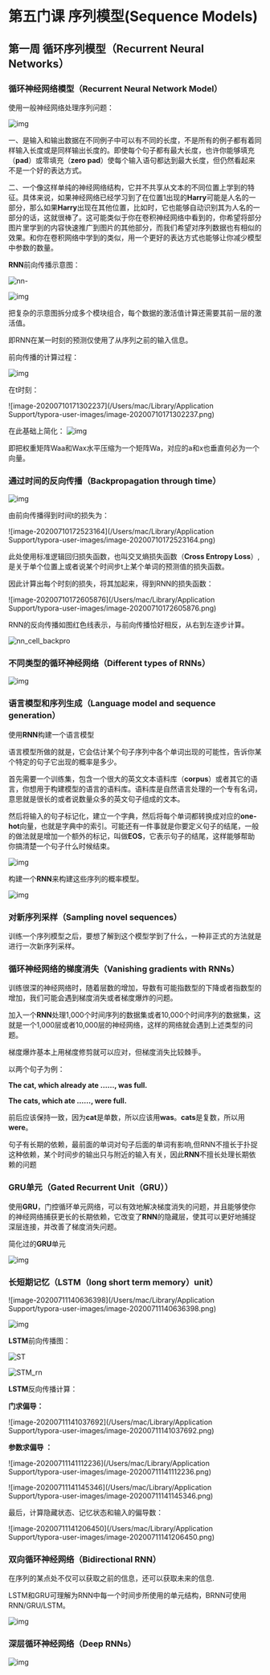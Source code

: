 # 第五门课 序列模型(Sequence Models)

## 第一周 循环序列模型（Recurrent Neural Networks）

### 循环神经网络模型（Recurrent Neural Network Model）

使用一般神经网络处理序列问题：

![img](http://www.ai-start.com/dl2017/images/1653ec3b8eb718ca817d3423ae3ca643.png)

一、是输入和输出数据在不同例子中可以有不同的长度，不是所有的例子都有着同样输入长度或是同样输出长度的。即使每个句子都有最大长度，也许你能够填充（**pad**）或零填充（**zero pad**）使每个输入语句都达到最大长度，但仍然看起来不是一个好的表达方式。

二、一个像这样单纯的神经网络结构，它并不共享从文本的不同位置上学到的特征。具体来说，如果神经网络已经学习到了在位置1出现的**Harry**可能是人名的一部分，那么如果**Harry**出现在其他位置，比如时，它也能够自动识别其为人名的一部分的话，这就很棒了。这可能类似于你在卷积神经网络中看到的，你希望将部分图片里学到的内容快速推广到图片的其他部分，而我们希望对序列数据也有相似的效果。和你在卷积网络中学到的类似，用一个更好的表达方式也能够让你减少模型中参数的数量。

**RNN**前向传播示意图：

![nn-](http://www.ai-start.com/dl2017/images/rnn-f.png)

![img](http://www.ai-start.com/dl2017/images/140529e4d7531babb5ba21778cd88bc3.png)

把复杂的示意图拆分成多个模块组合，每个数据的激活值计算还需要其前一层的激活值。

即RNN在某一时刻的预测仅使用了从序列之前的输入信息。

前向传播的计算过程：

![img](http://www.ai-start.com/dl2017/images/19cbb2d356a2a6e0f35aa2a946b23a2a.png)



在t时刻：

![image-20200710171302237](/Users/mac/Library/Application Support/typora-user-images/image-20200710171302237.png)

在此基础上简化：
![img](http://www.ai-start.com/dl2017/images/27afdd27f45ad8ddf78677af2a3eeaf8.png)

即把权重矩阵Waa和Wax水平压缩为一个矩阵Wa，对应的a和x也垂直何必为一个向量。

### 通过时间的反向传播（Backpropagation through time）

![img](http://www.ai-start.com/dl2017/images/71a0ed918704f6d35091d8b6d60793e4.png)

由前向传播得到时间t的损失为：

![image-20200710172523164](/Users/mac/Library/Application Support/typora-user-images/image-20200710172523164.png)

此处使用标准逻辑回归损失函数，也叫交叉熵损失函数（**Cross Entropy Loss**）,是关于单个位置上或者说某个时间步t上某个单词的预测值的损失函数。

因此计算出每个时刻的损失，将其加起来，得到RNN的损失函数：

![image-20200710172605876](/Users/mac/Library/Application Support/typora-user-images/image-20200710172605876.png)

RNN的反向传播如图红色线表示，与前向传播恰好相反，从右到左逐步计算。

![nn_cell_backpro](http://www.ai-start.com/dl2017/images/rnn_cell_backprop.png)

### 不同类型的循环神经网络（Different types of **RNN**s）

![img](http://www.ai-start.com/dl2017/images/1daa38085604dd04e91ebc5e609d1179.png)

### 语言模型和序列生成（Language model and sequence generation）

使用**RNN**构建一个语言模型

语言模型所做的就是，它会估计某个句子序列中各个单词出现的可能性，告诉你某个特定的句子它出现的概率是多少。



首先需要一个训练集，包含一个很大的英文文本语料库（**corpus**）或者其它的语言，你想用于构建模型的语言的语料库。语料库是自然语言处理的一个专有名词，意思就是很长的或者说数量众多的英文句子组成的文本。



然后将输入的句子标记化，建立一个字典，然后将每个单词都转换成对应的**one-hot**向量，也就是字典中的索引。可能还有一件事就是你要定义句子的结尾，一般的做法就是增加一个额外的标记，叫做**EOS**，它表示句子的结尾，这样能够帮助你搞清楚一个句子什么时候结束。

![img](http://www.ai-start.com/dl2017/images/54dfcac1220e3cf567a2c656383e40ec.png)





构建一个**RNN**来构建这些序列的概率模型。

![img](http://www.ai-start.com/dl2017/images/986226c39270a1e14643e8658fe6c374.png)





### 对新序列采样（Sampling novel sequences）

训练一个序列模型之后，要想了解到这个模型学到了什么，一种非正式的方法就是进行一次新序列采样。

### 循环神经网络的梯度消失（Vanishing gradients with **RNN**s）

训练很深的神经网络时，随着层数的增加，导数有可能指数型的下降或者指数型的增加，我们可能会遇到梯度消失或者梯度爆炸的问题。

加入一个**RNN**处理1,000个时间序列的数据集或者10,000个时间序列的数据集，这就是一个1,000层或者10,000层的神经网络，这样的网络就会遇到上述类型的问题。

梯度爆炸基本上用梯度修剪就可以应对，但梯度消失比较棘手。

以两个句子为例：

**The cat, which already ate ……, was full.**

**The cats, which ate ……, were full.**

前后应该保持一致，因为**cat**是单数，所以应该用**was**。**cats**是复数，所以用**were**。

句子有长期的依赖，最前面的单词对句子后面的单词有影响,但RNN不擅长于扑捉这种依赖，某个时间步的输出只与附近的输入有关，因此**RNN**不擅长处理长期依赖的问题

### **GRU**单元（Gated Recurrent Unit（**GRU**））

使用**GRU**，门控循环单元网络，可以有效地解决梯度消失的问题，并且能够使你的神经网络捕获更长的长期依赖，它改变了**RNN**的隐藏层，使其可以更好地捕捉深层连接，并改善了梯度消失问题。

简化过的**GRU**单元

![img](http://www.ai-start.com/dl2017/images/cfa628f62f1c57ee6213793a438957a3.png)



### 长短期记忆（**LSTM**（long short term memory）unit）

![image-20200711140636398](/Users/mac/Library/Application Support/typora-user-images/image-20200711140636398.png)

![img](http://www.ai-start.com/dl2017/images/94e871edbd87337937ce374e71d56e42.png)

**LSTM**前向传播图：

![ST](http://www.ai-start.com/dl2017/images/LSTM.png)

![STM_rn](http://www.ai-start.com/dl2017/images/LSTM_rnn.png)

 **LSTM**反向传播计算：

**门求偏导：**

![image-20200711141037692](/Users/mac/Library/Application Support/typora-user-images/image-20200711141037692.png)

**参数求偏导 ：**

![image-20200711141112236](/Users/mac/Library/Application Support/typora-user-images/image-20200711141112236.png)



![image-20200711141145346](/Users/mac/Library/Application Support/typora-user-images/image-20200711141145346.png)

最后，计算隐藏状态、记忆状态和输入的偏导数：

![image-20200711141206450](/Users/mac/Library/Application Support/typora-user-images/image-20200711141206450.png)







### 双向循环神经网络（Bidirectional **RNN**）

在序列的某点处不仅可以获取之前的信息，还可以获取未来的信息.

LSTM和GRU可理解为RNN中每一个时间步所使用的单元结构，BRNN可使用RNN/GRU/LSTM。

![img](http://www.ai-start.com/dl2017/images/48c787912f7f8daee638dd311583d6cf.png)

 

### 深层循环神经网络（Deep **RNN**s）

![img](http://www.ai-start.com/dl2017/images/8378c2bfe73e1ac9f85d6aa79b71b5eb.png)





































